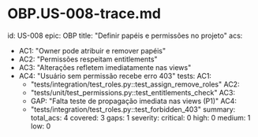 # OBP.US-008-trace.md
id: US-008
epic: OBP
title: "Definir papéis e permissões no projeto"
acs:
  - AC1: "Owner pode atribuir e remover papéis"
  - AC2: "Permissões respeitam entitlements"
  - AC3: "Alterações refletem imediatamente nas views"
  - AC4: "Usuário sem permissão recebe erro 403"
tests:
  AC1:
    - "tests/integration/test_roles.py::test_assign_remove_roles"
  AC2:
    - "tests/unit/test_permissions.py::test_entitlements_check"
  AC3:
    - GAP: "Falta teste de propagação imediata nas views (P1)"
  AC4:
    - "tests/integration/test_roles.py::test_forbidden_403"
summary:
  total_acs: 4
  covered: 3
  gaps: 1
  severity:
    critical: 0
    high: 0
    medium: 1
    low: 0
